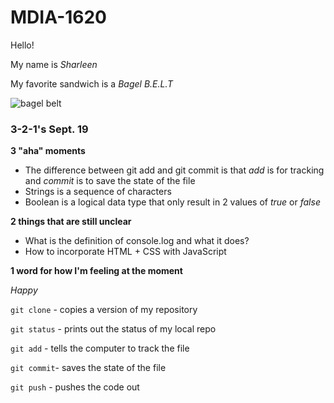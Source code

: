 # MDIA-1620

Hello!

My name is *Sharleen*

My favorite sandwich is a *Bagel B.E.L.T*

<img src="https://img.huffingtonpost.com/asset/5ddae8cc1f0000d51adef521.jpeg?cache=33HEKB7XUB&ops=crop_136_44_467_395%2Cscalefit_500_noupscale&format=webp" alt="bagel belt">

### 3-2-1's Sept. 19 

**3 "aha" moments**
- The difference between git add and git commit is that *add* is for tracking and *commit* is to save the state of the file
- Strings is a sequence of characters
- Boolean is a logical data type that only result in 2 values of *true* or *false*
  
**2 things that are still unclear**
  - What is the definition of console.log and what it does?
  - How to incorporate HTML + CSS with JavaScript
    
**1 word for how I'm feeling at the moment**

*Happy* 


`git clone` - copies a version of my repository

`git status` - prints out the status of my local repo 

`git add` - tells the computer to track the file

`git commit`- saves the state of the file 

`git push` - pushes the code out